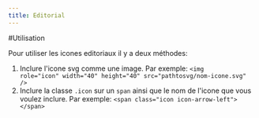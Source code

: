 ```yaml
---
title: Editorial
---
```

#Utilisation 

Pour utiliser les icones editoriaux il y a deux méthodes:

1. Inclure l'icone svg comme une image. 
Par exemple: <code>&lt;img role="icon" width="40" height="40" src="pathtosvg/nom-icone.svg" /&gt;</code>
2. Inclure la classe <code>.icon</code> sur un <code>span</code> ainsi que le nom de l'icone que vous voulez inclure.
Par exemple: <code>&lt;span class="icon icon-arrow-left"&gt; &lt;/span&gt;</code>

